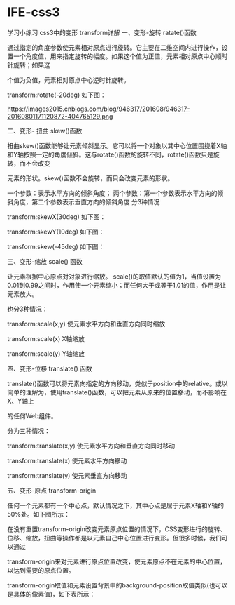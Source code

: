 # IFE-css3
学习小练习
css3中的变形 transform详解
一、变形-旋转 ratate()函数

通过指定的角度参数使元素相对原点进行旋转。它主要在二维空间内进行操作，设置一个角度值，用来指定旋转的幅度。如果这个值为正值，元素相对原点中心顺时针旋转；如果这

个值为负值，元素相对原点中心逆时针旋转。

transform:rotate(-20deg) 如下图：

https://images2015.cnblogs.com/blog/946317/201608/946317-20160801171120872-404765129.png

 

二、变形- 扭曲 skew()函数

扭曲skew()函数能够让元素倾斜显示。它可以将一个对象以其中心位置围绕着X轴和Y轴按照一定的角度倾斜。这与rotate()函数的旋转不同，rotate()函数只是旋转，而不会改变

元素的形状。skew()函数不会旋转，而只会改变元素的形状。

一个参数：表示水平方向的倾斜角度；
两个参数：第一个参数表示水平方向的倾斜角度，第二个参数表示垂直方向的倾斜角度
分3种情况

 transform:skewX(30deg) 如下图：



 transform:skewY(10deg) 如下图：



 transform:skew(-45deg) 如下图：



 

 

 

三、变形-缩放 scale() 函数

让元素根据中心原点对对象进行缩放。 scale()的取值默认的值为1，当值设置为0.01到0.99之间时，作用使一个元素缩小；而任何大于或等于1.01的值，作用是让元素放大。

也分3种情况：

transform:scale(x,y)  使元素水平方向和垂直方向同时缩放



 

transform:scale(x)  X轴缩放



 

 transform:scale(y)  Y轴缩放



 

 

四、变形-位移 translate() 函数

translate()函数可以将元素向指定的方向移动，类似于position中的relative。或以简单的理解为，使用translate()函数，可以把元素从原来的位置移动，而不影响在X、Y轴上

的任何Web组件。

分为三种情况：

transform:translate(x,y)  使元素水平方向和垂直方向同时移动



 

transform:translate(x)  使元素水平方向移动



 

transform:translate(y)  使元素垂直方向移动

 

 

 

五、变形-原点 transform-origin

 任何一个元素都有一个中心点，默认情况之下，其中心点是居于元素X轴和Y轴的50%处。如下图所示：



在没有重置transform-origin改变元素原点位置的情况下，CSS变形进行的旋转、位移、缩放，扭曲等操作都是以元素自己中心位置进行变形。但很多时候，我们可以通过

transform-origin来对元素进行原点位置改变，使元素原点不在元素的中心位置，以达到需要的原点位置。

transform-origin取值和元素设置背景中的background-position取值类似(也可以是具体的像素值)，如下表所示：

